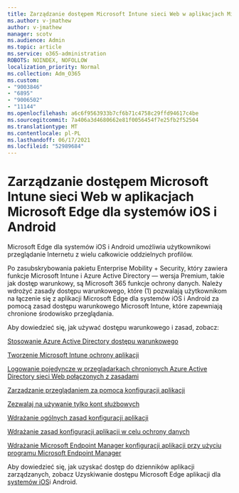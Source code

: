 ```yaml
---
title: Zarządzanie dostępem Microsoft Intune sieci Web w aplikacjach Microsoft Edge dla systemów iOS i Android
ms.author: v-jmathew
author: v-jmathew
manager: scotv
ms.audience: Admin
ms.topic: article
ms.service: o365-administration
ROBOTS: NOINDEX, NOFOLLOW
localization_priority: Normal
ms.collection: Adm_O365
ms.custom:
- "9003846"
- "6895"
- "9006502"
- "11144"
ms.openlocfilehash: a6c6f9563933b7cf6b71c4758c29ffd94617c4be
ms.sourcegitcommit: 7a406a3d4680662e81f0056454f7e25fb2f52504
ms.translationtype: MT
ms.contentlocale: pl-PL
ms.lasthandoff: 06/17/2021
ms.locfileid: "52989684"
---
```

# <a name="use-microsoft-intune-to-manage-web-access-in-microsoft-edge-for-ios-and-android"></a>Zarządzanie dostępem Microsoft Intune sieci Web w aplikacjach Microsoft Edge dla systemów iOS i Android

Microsoft Edge dla systemów iOS i Android umożliwia użytkownikowi przeglądanie Internetu z wielu całkowicie oddzielnych profilów.

Po zasubskrybowania pakietu Enterprise Mobility + Security, który zawiera funkcje Microsoft Intune i Azure Active Directory — wersja Premium, takie jak dostęp warunkowy, są Microsoft 365 funkcje ochrony danych. Należy wdrożyć zasady dostępu warunkowego, które (1) pozwalają użytkownikom na łączenie się z aplikacji Microsoft Edge dla systemów iOS i Android za pomocą zasad dostępu warunkowego Microsoft Intune, które zapewniają chronione środowisko przeglądania.

Aby dowiedzieć się, jak używać dostępu warunkowego i zasad, zobacz:

[Stosowanie Azure Active Directory dostępu warunkowego](https://go.microsoft.com/fwlink/?linkid=2132481)

[Tworzenie Microsoft Intune ochrony aplikacji](https://go.microsoft.com/fwlink/?linkid=2132651)

[Logowanie pojedyncze w przeglądarkach chronionych Azure Active Directory sieci Web połączonych z zasadami](https://go.microsoft.com/fwlink/?linkid=2132482)

[Zarządzanie przeglądaniem za pomocą konfiguracji aplikacji](https://go.microsoft.com/fwlink/?linkid=2132483)

[Zezwalaj na używanie tylko kont służbowych](https://go.microsoft.com/fwlink/?linkid=2132652)

[Wdrażanie ogólnych zasad konfiguracji aplikacji](https://go.microsoft.com/fwlink/?linkid=2132653)

[Wdrażanie zasad konfiguracji aplikacji w celu ochrony danych](https://go.microsoft.com/fwlink/?linkid=2132654)

[Wdrażanie Microsoft Endpoint Manager konfiguracji aplikacji przy użyciu programu Microsoft Endpoint Manager](https://go.microsoft.com/fwlink/?linkid=2132707)

Aby dowiedzieć się, jak uzyskać dostęp do dzienników aplikacji zarządzanych, zobacz Uzyskiwanie dostępu Microsoft Edge aplikacji dla [systemów iOS](https://go.microsoft.com/fwlink/?linkid=2132578)i Android.
